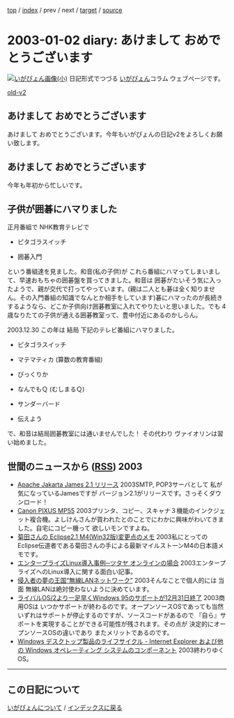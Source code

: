 [top](https://igapyon.github.io/diary/) 
 / [index](https://igapyon.github.io/diary/2003/index.html) 
 / prev 
 / next 
 / [target](https://igapyon.github.io/diary/2003/ig030102.html) 
 / [source](https://github.com/igapyon/diary/blob/gh-pages/2003/ig030102.html.src.md) 

2003-01-02 diary: あけまして おめでとうございます
=====================================================================================================
[![いがぴょん画像(小)](https://igapyon.github.io/diary/images/iga200306s.jpg "いがぴょん")](https://igapyon.github.io/diary/memo/memoigapyon.html) 日記形式でつづる [いがぴょん](https://igapyon.github.io/diary/memo/memoigapyon.html)コラム ウェブページです。

[old-v2](ig030102-orig.html)

## あけまして おめでとうございます

あけまして おめでとうございます。今年もいがぴょんの日記v2をよろしくお願い致します。


## あけまして おめでとうございます

今年も年初から忙しいです。

## 子供が囲碁にハマりました

正月番組で NHK教育テレビで

* ピタゴラスイッチ
  
* 囲碁入門

という番組達を見ました。和音(私の子供)が これら番組にハマってしまいまして、早速おもちゃの囲碁盤を買ってきました。和音は 囲碁がたいそう気に入ったようで、親が交代で打ってやっています。(親は二人とも碁は全く知りません。その入門番組の知識でなんとか相手をしています)碁にハマったのが長続きするようなら、どこか子供向け囲碁教室に入れてやりたいと思いました。でも
4歳なりたての子供が通える囲碁教室って、豊中付近にあるのかしらん。

2003.12.30 この年は 結局 下記のテレビ番組にハマりました。

* ピタゴラスイッチ
  
* マテマティカ (算数の教育番組)
  
* びっくりか
  
* なんでもＱ (むしまるＱ)
  
* サンダーバード
  
* 伝えよう

で、和音は結局囲碁教室には通いませんでした！ その代わり ヴァイオリンは習い始めました。

## 世間のニュースから ([RSS](ig030102-news.xml)) 2003

* [Apache Jakarta James 2.1 リリース](http://jakarta.apache.org/james/)  2003SMTP, POP3サーバとして 私が気になっているJamesですが バージョン2.1がリリースです。さっそくダウンロード！
* [Canon PIXUS MP55](http://cweb.canon.jp/bj/lineup/mp55/index.html)  2003プリンタ、コピー、スキャナ３機能のインクジェット複合機。よしけんさんが買われたとのことでにわかに興味がわいてきました。自宅にコピー機って 欲しいモンですよね。
* [菊田さんの Eclipse2.1 M4(Win32版)変更点のメモ](http://www02.so-net.ne.jp/~kikuta/eclipse/2_1M4/index.html)  2003私にとってのEclipse伝道者である菊田さんの手による最新マイルストーンM4の日本語メモです。
* [エンタープライズLinux導入事例─ツタヤ オンラインの場合](http://linux.ascii24.com/linux/news/today/2002/12/29/640947-000.html)  2003エンタープライズへのLinux導入に関する面白い記事。
* [侵入者の夢の王国“無線LANネットワーク”](http://www.zdnet.co.jp/news/0203/29/e_vamosi.html)  2003そんなことで個人的には 当面 無線LANは絶対使わないように決めています。
* [ライバルOS/2より一足早くWindows 95のサポートが12月31日終了](http://itpro.nikkeibp.co.jp/free/NT/NEWS/20021226/1/)  2003商用OSは いつかサポートが終わるのです。オープンソースOSであっても当然いずれはサポートが停止するのですが、ソースコードがあるので 『自ら』サポートを実現することができる可能性が残されます。その点が 決定的にオープンソースOSの違いであり またメリットであるのです。
* [Windows デスクトップ製品のライフサイクル - Internet Explorer および他の Windows オペレーティング システムのコンポーネント](http://www.microsoft.com/japan/windows/components.asp)  2003終わりゆくOS。


----------------------------------------------------------------------------------------------------

## この日記について
[いがぴょんについて](https://igapyon.github.io/diary/memo/memoigapyon.html) / [インデックスに戻る](https://igapyon.github.io/diary/idxall.html)
